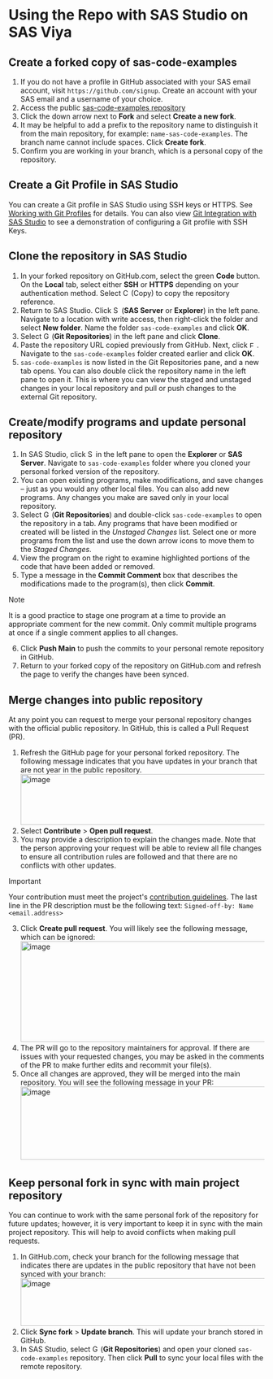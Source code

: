 # Using the Repo with SAS Studio on SAS Viya
## Create a forked copy of sas-code-examples
1.	If you do not have a profile in GitHub associated with your SAS email account, visit `https://github.com/signup`. Create an account with your SAS email and a username of your choice. 
2.	Access the public [sas-code-examples repository](https://github.com/sassoftware/sas-code-examples)
3.	Click the down arrow next to **Fork** and select **Create a new fork**. 
4.	It may be helpful to add a prefix to the repository name to distinguish it from the main repository, for example: `name-sas-code-examples`. The branch name cannot include spaces. Click **Create fork**.
5.	Confirm you are working in your branch, which is a personal copy of the repository.

## Create a Git Profile in SAS Studio
You can create a Git profile in SAS Studio using SSH keys or HTTPS. See [Working with Git Profiles](https://go.documentation.sas.com/doc/en/webeditorcdc/default/webeditorug/p0urbfmbb9lkpdn15yzavxdk1lgk.htm) for details. You can also view [Git Integration with SAS Studio](https://video.sas.com/detail/videos/sas-viya-quick-start/video/6358959868112/git-integration-with-sas-studio?autoStart=true) to see a demonstration of configuring a Git profile with SSH Keys. 

## Clone the repository in SAS Studio
1.	In your forked repository on GitHub.com, select the green **Code** button. On the **Local** tab, select either **SSH** or **HTTPS** depending on your authentication method. Select <img width="12" height="14" alt="Copy (2)" src="https://github.com/user-attachments/assets/18939792-199e-4bf5-aaa9-7d888cee73fe" />
(Copy) to copy the repository reference.
2.	Return to SAS Studio. Click <img width="12" height="14" alt="Server" src="https://github.com/user-attachments/assets/8b22b5a7-ad8e-458d-81bc-6fc9ac955cab" /> (**SAS Server** or **Explorer**) in the left pane. Navigate to a location with write access, then right-click the folder and select **New folder**. Name the folder `sas-code-examples` and click **OK**.
3.	Select <img width="12" height="14" alt="GitRepository" src="https://github.com/user-attachments/assets/521a9569-1a6f-48fc-b48e-7ac0ce1470d1" /> (**Git Repositories**) in the left pane and click **Clone**.
4.	Paste the repository URL copied previously from GitHub. Next, click <img width="14" height="12" alt="Folder" src="https://github.com/user-attachments/assets/5fc761e6-1ff4-4f82-8dec-210c3e829e7b" />. Navigate to the `sas-code-examples` folder created earlier and click **OK**. 
5.	`sas-code-examples` is now listed in the Git Repositories pane, and a new tab opens. You can also double click the repository name in the left pane to open it. This is where you can view the staged and unstaged changes in your local repository and pull or push changes to the external Git repository.

## Create/modify programs and update personal repository
1.	In SAS Studio, click <img width="12" height="14" alt="Server" src="https://github.com/user-attachments/assets/2372856a-165c-48c6-90d0-b96c069c1c48" /> in the left pane to open the **Explorer** or **SAS Server**. Navigate to `sas-code-examples` folder where you cloned your personal forked version of the repository. 
2.	You can open existing programs, make modifications, and save changes – just as you would any other local files. You can also add new programs. Any changes you make are saved only in your local repository. 
3.	Select <img width="12" height="14" alt="GitRepository" src="https://github.com/user-attachments/assets/0fec2580-827d-475d-87dc-23ec269d124f" /> (**Git Repositories**) and double-click `sas-code-examples` to open the repository in a tab. Any programs that have been modified or created will be listed in the _Unstaged Changes_ list. Select one or more programs from the list and use the down arrow icons to move them to the _Staged Changes_.
4.	View the program on the right to examine highlighted portions of the code that have been added or removed. 
5.	Type a message in the **Commit Comment** box that describes the modifications made to the program(s), then click **Commit**.
> [!NOTE]
> It is a good practice to stage one program at a time to provide an appropriate comment for the new commit. Only commit multiple programs at once if a single comment applies to all changes.
6.	Click **Push Main** to push the commits to your personal remote repository in GitHub. 
7.	Return to your forked copy of the repository on GitHub.com and refresh the page to verify the changes have been synced. 

## Merge changes into public repository 
At any point you can request to merge your personal repository changes with the official public repository. In GitHub, this is called a Pull Request (PR).
1.	Refresh the GitHub page for your personal forked repository. The following message indicates that you have updates in your branch that are not year in the public repository. <img width="758" height="100" alt="image" src="https://github.com/user-attachments/assets/15299b74-3db3-4283-a4e7-728ca899647f" />
1.	Select **Contribute** > **Open pull request**.
2.	You may provide a description to explain the changes made. Note that the person approving your request will be able to review all file changes to ensure all contribution rules are followed and that there are no conflicts with other updates.
> [!IMPORTANT]
> Your contribution must meet the project's [contribution guidelines](../../CONTRIBUTING.md). The last line in the PR description must be the following text: `Signed-off-by: Name <email.address>`
3.	Click **Create pull request**. You will likely see the following message, which can be ignored: <img width="509" height="198" alt="image" src="https://github.com/user-attachments/assets/73d765b2-b15d-450f-97ef-d9223a2c97bd" />
4.	The PR will go to the repository maintainers for approval. If there are issues with your requested changes, you may be asked in the comments of the PR to make further edits and recommit your file(s). 
5.	Once all changes are approved, they will be merged into the main repository. You will see the following message in your PR: <img width="561" height="144" alt="image" src="https://github.com/user-attachments/assets/e41b8172-9397-49f4-8acd-7a090e32aefb" />

## Keep personal fork in sync with main project repository
You can continue to work with the same personal fork of the repository for future updates; however, it is very important to keep it in sync with the main project repository. This will help to avoid conflicts when making pull requests. 
1.	In GitHub.com, check your branch for the following message that indicates there are updates in the public repository that have not been synced with your branch: <img width="737" height="94" alt="image" src="https://github.com/user-attachments/assets/6d54920f-8b14-41be-83c9-40ca98ad7925" />
2.	Click **Sync fork** > **Update branch**. This will update your branch stored in GitHub. 
3.	In SAS Studio, select <img width="12" height="14" alt="GitRepository" src="https://github.com/user-attachments/assets/6aad0af8-65ca-452c-b96f-7d8886a030ad" /> (**Git Repositories**) and open your cloned `sas-code-examples` repository. Then click **Pull** to sync your local files with the remote repository. 
